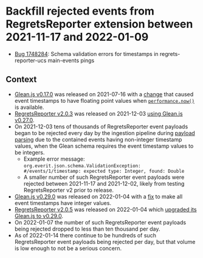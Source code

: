 # Backfill rejected events from RegretsReporter extension between 2021-11-17 and 2022-01-09

  - [Bug 1748284](https://bugzilla.mozilla.org/show_bug.cgi?id=1748284): Schema validation errors for timestamps in regrets-reporter-ucs main-events pings


## Context

  - [Glean.js v0.17.0](https://github.com/mozilla/glean.js/releases/tag/v0.17.0) was released on 2021-07-16 with a [change](https://github.com/mozilla/glean.js/commit/3ea07fc885a83f825d553040c91f12eb2fd63837#diff-952bad66acb1e3eeaf5fb239a29962bf4d4b7abe8e3343dd4245dbd6d818c04cR174) that caused event timestamps to have floating point values when [`performance.now()`](https://developer.mozilla.org/en-US/docs/Web/API/Performance/now) is available.
  - [RegretsReporter v2.0.3](https://github.com/mozilla-extensions/regrets-reporter/releases/tag/v2.0.3) was released on 2021-12-03 [using Glean.js v0.27.0](https://github.com/mozilla-extensions/regrets-reporter/blob/v2.0.3/package.json#L33).
  - On 2021-12-03 tens of thousands of RegretsReporter event payloads began to be rejected every day by the ingestion pipeline during [payload parsing](https://github.com/mozilla/gcp-ingestion/blob/e6783df9140fcfcb8c9bf805860f9d3796398dc6/ingestion-beam/src/main/java/com/mozilla/telemetry/decoder/ParsePayload.java#L164) due to the contained events having non-integer timestamp values, when the Glean schema requires the event timestamp values to be integers.
    - Example error message: `org.everit.json.schema.ValidationException: #/events/1/timestamp: expected type: Integer, found: Double`
    - A smaller number of such RegretsReporter event payloads were rejected between 2021-11-17 and 2021-12-02, likely from testing RegretsReporter v2 prior to release.
  - [Glean.js v0.29.0](https://github.com/mozilla/glean.js/releases/tag/v0.29.0) was released on 2022-01-04 with a [fix](https://github.com/mozilla/glean.js/commit/d9a005f1902b08c38187c190181490c477ad5ff4#diff-952bad66acb1e3eeaf5fb239a29962bf4d4b7abe8e3343dd4245dbd6d818c04cR191) to make all event timestamps have integer values.
  - [RegretsReporter v2.0.5](https://github.com/mozilla-extensions/regrets-reporter/releases/tag/v2.0.5) was released on 2022-01-04 which [upgraded its Glean.js to v0.29.0](https://github.com/mozilla-extensions/regrets-reporter/compare/v2.0.4...v2.0.5#diff-7ae45ad102eab3b6d7e7896acd08c427a9b25b346470d7bc6507b6481575d519R33).
  - On 2022-01-07 the number of such RegretsReporter event payloads being rejected dropped to less than ten thousand per day.
  - As of 2022-01-14 there continue to be hundreds of such RegretsReporter event payloads being rejected per day, but that volume is low enough to not be a serious concern.
